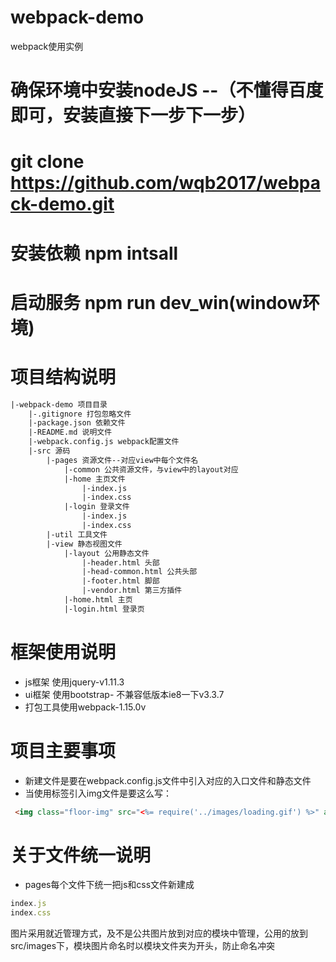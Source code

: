 # webpack-demo
webpack使用实例

# 确保环境中安装nodeJS --（不懂得百度即可，安装直接下一步下一步）
# git clone https://github.com/wqb2017/webpack-demo.git
# 安装依赖 npm intsall
# 启动服务 npm run dev_win(window环境)

# 项目结构说明
```html
|-webpack-demo 项目目录
    |-.gitignore 打包忽略文件
    |-package.json 依赖文件
    |-README.md 说明文件
    |-webpack.config.js webpack配置文件
    |-src 源码
        |-pages 资源文件--对应view中每个文件名
            |-common 公共资源文件，与view中的layout对应
            |-home 主页文件
                |-index.js
                |-index.css
            |-login 登录文件
                |-index.js
                |-index.css
        |-util 工具文件
        |-view 静态视图文件
            |-layout 公用静态文件
                |-header.html 头部
                |-head-common.html 公共头部
                |-footer.html 脚部
                |-vendor.html 第三方插件
            |-home.html 主页
            |-login.html 登录页
```

# 框架使用说明
* js框架 使用jquery-v1.11.3
* ui框架 使用bootstrap- 不兼容低版本ie8一下v3.3.7
* 打包工具使用webpack-1.15.0v

# 项目主要事项
* 新建文件是要在webpack.config.js文件中引入对应的入口文件和静态文件
* 当使用标签引入img文件是要这么写：
```html
 <img class="floor-img" src="<%= require('../images/loading.gif') %>" alt="加载" />
```

# 关于文件统一说明
* pages每个文件下统一把js和css文件新建成
```js
index.js
index.css
```
图片采用就近管理方式，及不是公共图片放到对应的模块中管理，公用的放到src/images下，模块图片命名时以模块文件夹为开头，防止命名冲突
